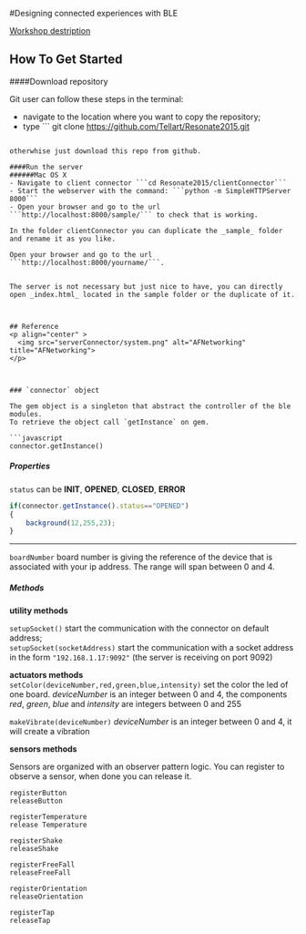 #Designing connected experiences with BLE 


[Workshop destription](http://resonate.io/2015/education/designing-connected-experiences-with-ble/)


## How To Get Started
####Download repository

Git user can follow these steps in the terminal:

- navigate to the location where you want to copy the repository;
- type ```
git clone https://github.com/Tellart/Resonate2015.git
```

otherwhise just download this repo from github.

####Run the server
######Mac OS X 
- Navigate to client connector ```cd Resonate2015/clientConnector```
- Start the webserver with the command: ```python -m SimpleHTTPServer 8000```
- Open your browser and go to the url ```http://localhost:8000/sample/``` to check that is working.

In the folder clientConnector you can duplicate the _sample_ folder and rename it as you like. 

Open your browser and go to the url ```http://localhost:8000/yourname/```.


The server is not necessary but just nice to have, you can directly open _index.html_ located in the sample folder or the duplicate of it.

 

## Reference
<p align="center" >
  <img src="serverConnector/system.png" alt="AFNetworking" title="AFNetworking">
</p>



### `connector` object

The gem object is a singleton that abstract the controller of the ble modules. 
To retrieve the object call `getInstance` on gem.

```javascript
connector.getInstance()
```


##### Properties

`status`  can be __INIT__, __OPENED__, __CLOSED__, __ERROR__

```javascript
if(connector.getInstance().status=="OPENED")
{
	background(12,255,23);
}

```
---
`boardNumber` 
board number is giving the reference of the device that is associated with your ip address. The range will span between 0 and 4.



##### Methods
__utility methods__  
 
`setupSocket()` 					 start the communication with the connector on default address;  
`setupSocket(socketAddress)`   start the communication with a socket address in the form `"192.168.1.17:9092"` (the server is receiving on port 9092)  

__actuators methods__   
`setColor(deviceNumber,red,green,blue,intensity)` set the color the led of one board. _deviceNumber_ is an integer between 0 and 4, the components _red_, _green_, _blue_ and _intensity_ are integers between 0 and 255

`makeVibrate(deviceNumber)` _deviceNumber_ is an integer between 0 and 4, it will create a vibration

__sensors methods__ 

Sensors are organized with an observer pattern logic. 
You can register to observe a sensor, when done you can release it.

`registerButton`  
`releaseButton`  

`registerTemperature`  
`release Temperature`

`registerShake`  
`releaseShake`

`registerFreeFall`  
`releaseFreeFall`

`registerOrientation`  
`releaseOrientation`

`registerTap`  
`releaseTap`







